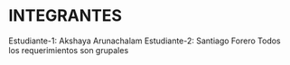 # INTEGRANTES

Estudiante-1: Akshaya Arunachalam
Estudiante-2: Santiago Forero
Todos los requerimientos son grupales
